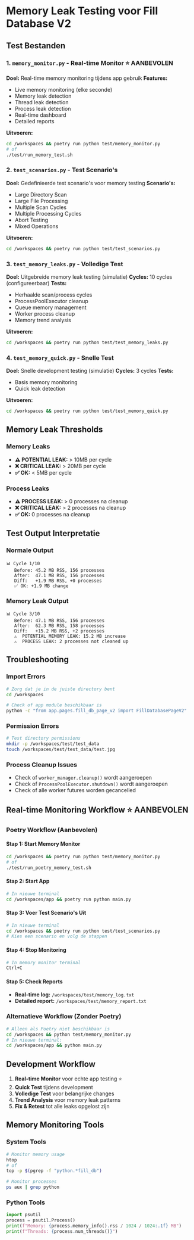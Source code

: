 # Memory Leak Testing voor Fill Database V2

## Test Bestanden

### 1. `memory_monitor.py` - Real-time Monitor ⭐ **AANBEVOLEN**
**Doel:** Real-time memory monitoring tijdens app gebruik
**Features:**
- Live memory monitoring (elke seconde)
- Memory leak detection
- Thread leak detection
- Process leak detection
- Real-time dashboard
- Detailed reports

**Uitvoeren:**
```bash
cd /workspaces && poetry run python test/memory_monitor.py
# of
./test/run_memory_test.sh
```

### 2. `test_scenarios.py` - Test Scenario's
**Doel:** Gedefinieerde test scenario's voor memory testing
**Scenario's:**
- Large Directory Scan
- Large File Processing
- Multiple Scan Cycles
- Multiple Processing Cycles
- Abort Testing
- Mixed Operations

**Uitvoeren:**
```bash
cd /workspaces && poetry run python test/test_scenarios.py
```

### 3. `test_memory_leaks.py` - Volledige Test
**Doel:** Uitgebreide memory leak testing (simulatie)
**Cycles:** 10 cycles (configureerbaar)
**Tests:**
- Herhaalde scan/process cycles
- ProcessPoolExecutor cleanup
- Queue memory management
- Worker process cleanup
- Memory trend analysis

**Uitvoeren:**
```bash
cd /workspaces && poetry run python test/test_memory_leaks.py
```

### 4. `test_memory_quick.py` - Snelle Test
**Doel:** Snelle development testing (simulatie)
**Cycles:** 3 cycles
**Tests:**
- Basis memory monitoring
- Quick leak detection

**Uitvoeren:**
```bash
cd /workspaces && poetry run python test/test_memory_quick.py
```

## Memory Leak Thresholds

### Memory Leaks
- **⚠️ POTENTIAL LEAK:** > 10MB per cycle
- **❌ CRITICAL LEAK:** > 20MB per cycle
- **✅ OK:** < 5MB per cycle

### Process Leaks
- **⚠️ PROCESS LEAK:** > 0 processes na cleanup
- **❌ CRITICAL LEAK:** > 2 processes na cleanup
- **✅ OK:** 0 processes na cleanup

## Test Output Interpretatie

### Normale Output
```
📊 Cycle 1/10
   Before: 45.2 MB RSS, 156 processes
   After:  47.1 MB RSS, 156 processes
   Diff:   +1.9 MB RSS, +0 processes
   ✅ OK: +1.9 MB change
```

### Memory Leak Output
```
📊 Cycle 3/10
   Before: 47.1 MB RSS, 156 processes
   After:  62.3 MB RSS, 158 processes
   Diff:   +15.2 MB RSS, +2 processes
   ⚠️  POTENTIAL MEMORY LEAK: 15.2 MB increase
   ⚠️  PROCESS LEAK: 2 processes not cleaned up
```

## Troubleshooting

### Import Errors
```bash
# Zorg dat je in de juiste directory bent
cd /workspaces

# Check of app module beschikbaar is
python -c "from app.pages.fill_db_page_v2 import FillDatabasePageV2"
```

### Permission Errors
```bash
# Test directory permissions
mkdir -p /workspaces/test/test_data
touch /workspaces/test/test_data/test.jpg
```

### Process Cleanup Issues
- Check of `worker_manager.cleanup()` wordt aangeroepen
- Check of `ProcessPoolExecutor.shutdown()` wordt aangeroepen
- Check of alle worker futures worden gecancelled

## Real-time Monitoring Workflow ⭐ **AANBEVOLEN**

### **Poetry Workflow (Aanbevolen)**

#### **Stap 1: Start Memory Monitor**
```bash
cd /workspaces && poetry run python test/memory_monitor.py
# of
./test/run_poetry_memory_test.sh
```

#### **Stap 2: Start App**
```bash
# In nieuwe terminal
cd /workspaces/app && poetry run python main.py
```

#### **Stap 3: Voer Test Scenario's Uit**
```bash
# In nieuwe terminal
cd /workspaces && poetry run python test/test_scenarios.py
# Kies een scenario en volg de stappen
```

#### **Stap 4: Stop Monitoring**
```bash
# In memory monitor terminal
Ctrl+C
```

#### **Stap 5: Check Reports**
- **Real-time log:** `/workspaces/test/memory_log.txt`
- **Detailed report:** `/workspaces/test/memory_report.txt`

### **Alternatieve Workflow (Zonder Poetry)**
```bash
# Alleen als Poetry niet beschikbaar is
cd /workspaces && python test/memory_monitor.py
# In nieuwe terminal:
cd /workspaces/app && python main.py
```

## Development Workflow

1. **Real-time Monitor** voor echte app testing ⭐
2. **Quick Test** tijdens development
3. **Volledige Test** voor belangrijke changes
4. **Trend Analysis** voor memory leak patterns
5. **Fix & Retest** tot alle leaks opgelost zijn

## Memory Monitoring Tools

### System Tools
```bash
# Monitor memory usage
htop
# of
top -p $(pgrep -f "python.*fill_db")

# Monitor processes
ps aux | grep python
```

### Python Tools
```python
import psutil
process = psutil.Process()
print(f"Memory: {process.memory_info().rss / 1024 / 1024:.1f} MB")
print(f"Threads: {process.num_threads()}")
```
